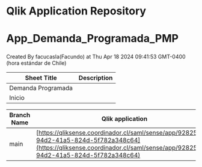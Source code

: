 # Qlik Application Repository 
# App_Demanda_Programada_PMP
### 
Created By facucasla(Facundo) at Thu Apr 18 2024 09:41:53 GMT-0400 (hora estándar de Chile)




Sheet Title | Description
------------ | -------------
Demanda Programada|
Inicio|



Branch Name|Qlik application
---|---
main|[https://qliksense.coordinador.cl/saml/sense/app/92825b97-94d2-41a5-824d-5f782a348c64](https://qliksense.coordinador.cl/saml/sense/app/92825b97-94d2-41a5-824d-5f782a348c64)
